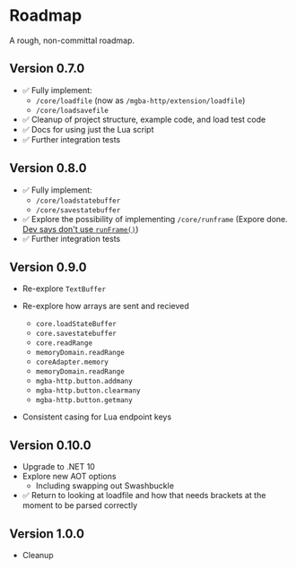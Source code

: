 # Roadmap

A rough, non-committal roadmap.

## Version 0.7.0

- ✅ Fully implement: 
    - `/core/loadfile`  (now as `/mgba-http/extension/loadfile`)
    - `/core/loadsavefile`
- ✅ Cleanup of project structure, example code, and load test code
- ✅ Docs for using just the Lua script
- ✅ Further integration tests
 
## Version 0.8.0

- ✅ Fully implement:
  - `/core/loadstatebuffer`
  - `/core/savestatebuffer`
- ✅ Explore the possibility of implementing `/core/runframe` (Expore done. [Dev says don't use `runFrame()`](https://discord.com/channels/453962671499509772/979634439237816360/1360317485596807179))
- ✅ Further integration tests

## Version 0.9.0

- Re-explore `TextBuffer`
- Re-explore how arrays are sent and recieved
  - `core.loadStateBuffer`
  - `core.savestatebuffer`
  - `core.readRange`
  - `memoryDomain.readRange`
  - `coreAdapter.memory`
  - `memoryDomain.readRange`
  - `mgba-http.button.addmany`
  - `mgba-http.button.clearmany`
  - `mgba-http.button.getmany`
  
- Consistent casing for Lua endpoint keys

## Version 0.10.0

- Upgrade to .NET 10
- Explore new AOT options
  - Including swapping out Swashbuckle
- ✅ Return to looking at loadfile and how that needs brackets at the moment to be parsed correctly
 
## Version 1.0.0

- Cleanup

